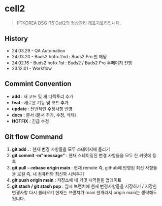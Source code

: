 # cell2
> PTKOREA DSG-T6 Cell2의 형상관리 레포지토리입니다.

## History
- 24.03.29 - QA Automation 
- 24.03.20 - Buds2 hofix 2nd : Buds2 Pro 만 해당
- 24.02.16 - Buds2 hofix 1st : Buds2 / Buds2 Pro 두페이지 진행 
- 23.12.01 - Workflow

## Commint Convention
- __add__ : 새 코드 및 새 디렉토리 추가
- __feat__ : 새로운 기능 및 코드 추가
- __update__ : 전반적인 수정사항 반영
- __docs__ : 문서 (문서 추가, 수정, 삭제)
- __HOTFIX__ : 긴급 수정

## Git flow Command

1. <b>git add .</b> : 현재 변경 사항들을 모두 스테이지에 올리기
2. <b>git commit -m"message"</b> : 현재 스테이징된 변경 사항들을 모두 한 커밋에 등록
3. <b>git pull --rebase origin main</b> : 현재 remote 즉, github에 반영된 최신 사항들을 로컬 즉, 내 컴퓨터와 최신화 시켜주기
4. <b>git push origin main</b> : 저장소에 내 커밋 내역들을 업데이트
5. <b>git stash / git stash pop</b> : 임시 브랜치에 현재 변경사항들을 저장하기 / 저장한 변경사항 다시 불러오기
   현재는 브랜치가 main 한개라서 origin main는 생략해도 됩니다.